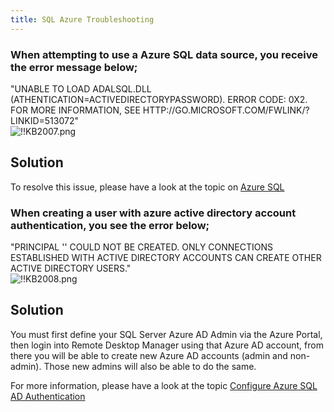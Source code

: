 ```yaml
---
title: SQL Azure Troubleshooting
---
```

### When attempting to use a Azure SQL data source, you receive the error message below;
"UNABLE TO LOAD ADALSQL.DLL (ATHENTICATION=ACTIVEDIRECTORYPASSWORD). ERROR CODE: 0X2. FOR MORE INFORMATION, SEE HTTP<area>://GO.MICROSOFT.COM/FWLINK/?LINKID=513072"  
![!!KB2007.png](https://webdevolutions.azureedge.net/docs/en/kb/KB2007.png)
## Solution
To resolve this issue, please have a look at the topic on [Azure SQL](https://helprdm.devolutions.net/datasource_sqlazure.htm)
### When creating a user with azure active directory account authentication, you see the error below;
"PRINCIPAL '' COULD NOT BE CREATED. ONLY CONNECTIONS ESTABLISHED WITH ACTIVE DIRECTORY ACCOUNTS CAN CREATE OTHER ACTIVE DIRECTORY USERS."  
![!!KB2008.png](https://webdevolutions.azureedge.net/docs/en/kb/KB2008.png)
## Solution
You must first define your SQL Server Azure AD Admin via the Azure Portal, then login into Remote Desktop Manager using that Azure AD account, from there you will be able to create new Azure AD accounts (admin and non-admin). Those new admins will also be able to do the same.  

For more information, please have a look at the topic [Configure Azure SQL AD Authentication](https://helprdm.devolutions.net/installation_configureazuread.htm)
